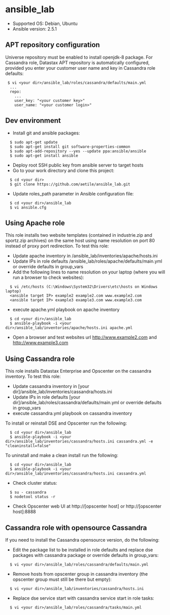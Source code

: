 # ansible_lab

- Supported OS: Debian, Ubuntu
- Ansible version: 2.5.1

## APT repository configuration
Universe repository must be enabled to install openjdk-8 package.
For Cassandra role, Datastax APT repository is automatically configured, provided you enter your customer user name and key in Cassandra role defaults:

```
 $ vi <your dir>/ansible_lab/roles/cassandra/defaults/main.yml
  ...
  repo:
    ...
    user_key: "<your customer key>"
    user_name: "<your customer login>"
 ```
 
## Dev environment
- Install git and ansible packages:
```
  $ sudo apt-get update
  $ sudo apt-get install git software-properties-common
  $ sudo apt-add-repository --yes --update ppa:ansible/ansible
  $ sudo apt-get install ansible
```
- Deploy root SSH public key from ansible server to target hosts
- Go to your work directory and clone this project:
```
  $ cd <your dir>
  $ git clone https://github.com/aetile/ansible_lab.git
```
- Update roles_path parameter in Ansible configuration file:
```
  $ cd <your dir>/ansible_lab
  $ vi ansible.cfg
```

## Using Apache role
This role installs two website templates (contained in industrie.zip and sportz.zip archives) on the same host using name resolution on port 80 instead of proxy port redirection.
To test this role:

- Update apache inventory in <your dir>/ansible_lab/inventories/apache/hosts.ini
- Update IPs in role defaults <your dir>/ansible_lab/roles/apache/defaults/main.yml or override defaults in group_vars
- Add the following lines to name resolution on your laptop (where you will run a browser to check websites):
```
  $ vi /etc/hosts (C:\Windows\System32\Drivers\etc\hosts on Windows laptop)
  <ansible target IP> example2 example2.com www.example2.com
  <ansible target IP> example3 example3.com www.example3.com
```
- execute apache.yml playbook on apache inventory
```
  $ cd <your dir>/ansible_lab
  $ ansible-playbook -i <your dir>/ansible_lab/inventories/apache/hosts.ini apache.yml
```
- Open a browser and test websites url http://www.example2.com and http://www.example3.com

## Using Cassandra role
This role installs Datastax Enterprise and Opscenter on the cassandra inventory.
To test this role:

- Update cassandra inventory in [your dir]/ansible_lab/inventories/cassandra/hosts.ini
- Update IPs in role defaults [your dir]/ansible_lab/roles/cassandra/defaults/main.yml or override defaults in group_vars
- execute cassandra.yml playbook on cassandra inventory

To install or reinstall DSE and Opscenter run the following:

```
  $ cd <your dir>/ansible_lab
  $ ansible-playbook -i <your dir>/ansible_lab/inventories/cassandra/hosts.ini cassandra.yml -e "cleaninstall=false"
```

To uninstall and make a clean install run the following:

```
  $ cd <your dir>/ansible_lab
  $ ansible-playbook -i <your dir>/ansible_lab/inventories/cassandra/hosts.ini cassandra.yml
```
- Check cluster status:
```
  $ su - cassandra
  $ nodetool status -r
```
- Check Opscenter web UI at http://[opscenter host] or http://[opscenter host]:8888

## Cassandra role with opensource Cassandra
If you need to install the Cassandra opensource version, do the following:

- Edit the package list to be installed in role defaults and replace dse packages with cassandra package or override defaults in group_vars:
```
  $ vi <your dir>/ansible_lab/roles/cassandra/defaults/main.yml
```
- Remove hosts from opscenter group in cassandra inventory (the opscenter group must still be there but empty):
```
  $ vi <your dir>/ansible_lab/inventories/cassandra/hosts.ini
```
- Replace dse service start with cassandra service start in role tasks:
```
  $ vi <your dir>/ansible_lab/roles/cassandra/tasks/main.yml
```
